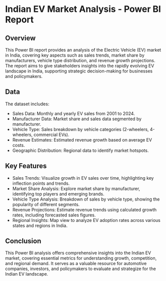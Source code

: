 # Indian EV Market Analysis - Power BI Report

## Overview

This Power BI report provides an analysis of the Electric Vehicle (EV) market in India, covering key aspects such as sales trends, market share by manufacturers, vehicle type distribution, and revenue growth projections. The report aims to give stakeholders insights into the rapidly evolving EV landscape in India, supporting strategic decision-making for businesses and policymakers.

## Data

The dataset includes:

- Sales Data: Monthly and yearly EV sales from 2001 to 2024.
- Manufacturer Data: Market share and sales data segmented by manufacturer.
- Vehicle Type: Sales breakdown by vehicle categories (2-wheelers, 4-wheelers, commercial EVs).
- Revenue Estimates: Estimated revenue growth based on average EV costs.
- Geographic Distribution: Regional data to identify market hotspots.

## Key Features

- Sales Trends: Visualize growth in EV sales over time, highlighting key inflection points and trends.
- Market Share Analysis: Explore market share by manufacturer, identifying top players and emerging brands.
- Vehicle Type Analysis: Breakdown of sales by vehicle type, showing the popularity of different segments.
- Revenue Projections: Estimate revenue trends using calculated growth rates, including forecasted sales figures.
- Regional Insights: Map view to analyze EV adoption rates across various states and regions in India.

## Conclusion

This Power BI analysis offers comprehensive insights into the Indian EV market, covering essential metrics for understanding growth, competition, and regional demand. It serves as a valuable resource for automotive companies, investors, and policymakers to evaluate and strategize for the Indian EV landscape.
